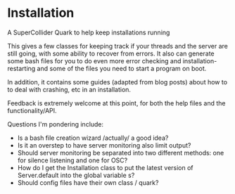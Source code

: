 # Installation
A SuperCollider Quark to help keep installations running

This gives a few classes for keeping track if your threads and the server are still going, with some ability to recover from errors.  It also can generate some bash files for you to do even more error checking and installation-restarting and some of the files you need to start a program on boot.

In addition, it contains some guides (adapted from blog posts) about how to to deal with crashing, etc in an installation.


Feedback is extremely welcome at this point, for both the help files and the functionality/API.

Questions I'm pondering include:

* Is a bash file creation wizard /actually/ a good idea?
* Is it an overstep to have server monitoring also limit output?
* Should server monitoring be separated into two different methods: one for silence listening and one for OSC? 
* How do I get the Installation class to put the latest version of Server.default into the global variable s?
* Should config files have their own class / quark?
